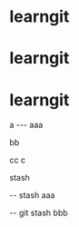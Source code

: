 # learngit
# learngit
# learngit


a --- aaa

bb


cc
c

stash

-- stash aaa






-- git stash bbb


